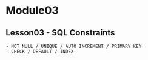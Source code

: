 # Module03

## Lesson03 - SQL Constraints

    - NOT NULL / UNIQUE / AUTO INCREMENT / PRIMARY KEY
    - CHECK / DEFAULT / INDEX
